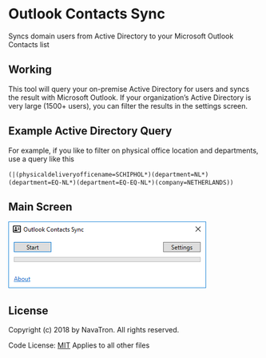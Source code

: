 # Outlook Contacts Sync

Syncs domain users from Active Directory to your Microsoft Outlook Contacts list

## Working

This tool will query your on-premise Active Directory for users and syncs the result with Microsoft Outlook. If your organization’s Active Directory is very large (1500+ users), you can filter the results in the settings screen.

## Example Active Directory Query

For example, if you like to filter on physical office location and departments, use a query like this
```
(|(physicaldeliveryofficename=SCHIPHOL*)(department=NL*)(department=EQ-NL*)(department=EQ-EQ-NL*)(company=NETHERLANDS))
```

## Main Screen

![alt Outlook Contacts Sync](Source/Windows%20Store/Images/Screen1.png)

## License

Copyright (c) 2018 by NavaTron. All rights reserved.

Code License: [MIT](LICENSE)
Applies to all other files
